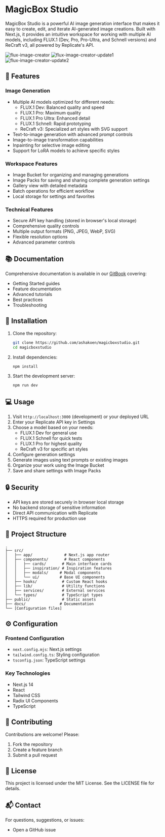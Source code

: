 # MagicBox Studio

MagicBox Studio is a powerful AI image generation interface that makes it easy to create, edit, and iterate AI-generated image creations. Built with Next.js, it provides an intuitive workspace for working with multiple AI models, including FLUX.1 (Dev, Pro, Pro-Ultra, and Schnell versions) and ReCraft v3, all powered by Replicate's API.

![flux-image-creator](public/flux-image-creator.png)
![flux-image-creator-update1](public/ashakoen-flux-image-creator-updates-101324-1.png)
![flux-image-creator-update2](public/ashakoen-flux-image-creator-updates-101324-2.png)

## 🎨 Features

### Image Generation
- Multiple AI models optimized for different needs:
  - FLUX.1 Dev: Balanced quality and speed
  - FLUX.1 Pro: Maximum quality
  - FLUX.1 Pro Ultra: Enhanced detail
  - FLUX.1 Schnell: Rapid prototyping
  - ReCraft v3: Specialized art styles with SVG support
- Text-to-image generation with advanced prompt controls
- Image-to-image transformation capabilities
- Inpainting for selective image editing
- Support for LoRA models to achieve specific styles

### Workspace Features
- Image Bucket for organizing and managing generations
- Image Packs for saving and sharing complete generation settings
- Gallery view with detailed metadata
- Batch operations for efficient workflow
- Local storage for settings and favorites

### Technical Features
- Secure API key handling (stored in browser's local storage)
- Comprehensive quality controls
- Multiple output formats (PNG, JPEG, WebP, SVG)
- Flexible resolution options
- Advanced parameter controls

## 📚 Documentation

Comprehensive documentation is available in our [GitBook](https://magicbox-ai.gitbook.io/magicbox-ai/) covering:
- Getting Started guides
- Feature documentation
- Advanced tutorials
- Best practices
- Troubleshooting

## 🚀 Installation

1. Clone the repository:
   ```bash
   git clone https://github.com/ashakoen/magicboxstudio.git
   cd magicboxstudio
   ```

2. Install dependencies:
   ```bash
   npm install
   ```

3. Start the development server:
   ```bash
   npm run dev
   ```

## 💻 Usage

1. Visit `http://localhost:3000` (development) or your deployed URL
2. Enter your Replicate API key in Settings
3. Choose a model based on your needs:
   - FLUX.1 Dev for general use
   - FLUX.1 Schnell for quick tests
   - FLUX.1 Pro for highest quality
   - ReCraft v3 for specific art styles
4. Configure generation settings
5. Generate images using text prompts or existing images
6. Organize your work using the Image Bucket
7. Save and share settings with Image Packs

## 🔒 Security

- API keys are stored securely in browser local storage
- No backend storage of sensitive information
- Direct API communication with Replicate
- HTTPS required for production use

## 📁 Project Structure

```
.
├── src/
│   ├── app/              # Next.js app router
│   ├── components/       # React components
│   │   ├── cards/       # Main interface cards
│   │   ├── inspiration/ # Inspiration features
│   │   ├── modals/     # Modal components
│   │   └── ui/         # Base UI components
│   ├── hooks/           # Custom React hooks
│   ├── lib/             # Utility functions
│   ├── services/        # External services
│   └── types/           # TypeScript types
├── public/              # Static assets
├── docs/               # Documentation
└── [Configuration files]
```

## ⚙️ Configuration

### Frontend Configuration
- `next.config.mjs`: Next.js settings
- `tailwind.config.ts`: Styling configuration
- `tsconfig.json`: TypeScript settings

### Key Technologies
- Next.js 14
- React
- Tailwind CSS
- Radix UI Components
- TypeScript

## 🤝 Contributing

Contributions are welcome! Please:
1. Fork the repository
2. Create a feature branch
3. Submit a pull request

## 📄 License

This project is licensed under the MIT License. See the LICENSE file for details.

## 📬 Contact

For questions, suggestions, or issues:
- Open a GitHub issue
